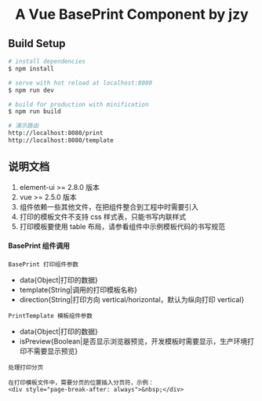 <h1 align="center">
  A Vue BasePrint Component by jzy
</h1>

## Build Setup

```bash
# install dependencies
$ npm install

# serve with hot reload at localhost:8080
$ npm run dev

# build for production with minification
$ npm run build

# 演示路由
http://localhost:8080/print
http://localhost:8080/template
```

## 说明文档

1. element-ui >= 2.8.0 版本
2. vue >= 2.5.0 版本
3. 组件依赖一些其他文件，在把组件整合到工程中时需要引入
4. 打印的模板文件不支持 css 样式表，只能书写内联样式
5. 打印模板要使用 table 布局，请参看组件中示例模板代码的书写规范

#### BasePrint 组件调用

`BasePrint 打印组件参数`

- data{Object|打印的数据}
- template{String|调用的打印模板名称}
- direction{String|打印方向 vertical/horizontal，默认为纵向打印 vertical}

`PrintTemplate 模板组件参数`

- data{Object|打印的数据}
- isPreview{Boolean|是否显示浏览器预览，开发模板时需要显示，生产环境打印不需要显示预览}

`处理打印分页`

```
在打印模板文件中，需要分页的位置插入分页符，示例：
<div style="page-break-after: always">&nbsp;</div>
```
